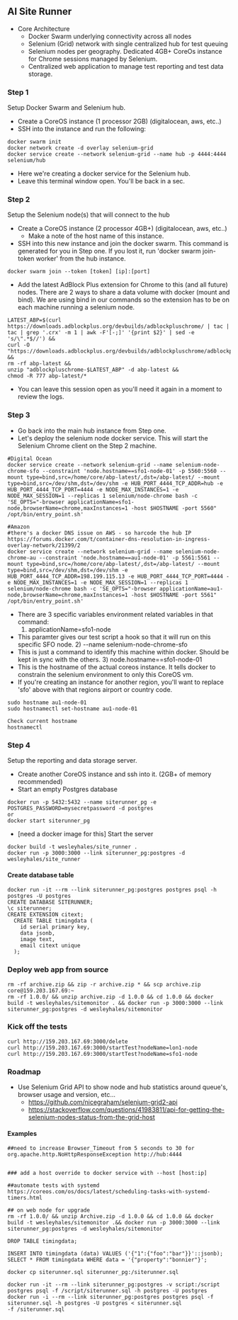 
## AI Site Runner

* Core Architecture
  * Docker Swarm underlying connectivity across all nodes
  * Selenium (Grid) network with single centralized hub for test queuing
  * Selenium nodes per geography. Dedicated 4GB+ CoreOs instance for Chrome sessions managed by Selenium. 
  * Centralized web application to manage test reporting and test data storage.

### Step 1
Setup Docker Swarm and Selenium hub.
* Create a CoreOS instance (1 processor 2GB) (digitalocean, aws, etc..)
* SSH into the instance and run the following:
```
docker swarm init
docker network create -d overlay selenium-grid
docker service create --network selenium-grid --name hub -p 4444:4444 selenium/hub
```
* Here we're creating a docker service for the Selenium hub.
* Leave this terminal window open. You'll be back in a sec.

### Step 2
Setup the Selenium node(s) that will connect to the hub
* Create a CoreOS instance (2 processor 4GB+) (digitalocean, aws, etc..)
  * Make a note of the host name of this instance.
* SSH into this new instance and join the docker swarm. This command is generated for you in Step one. If you lost it,
run 'docker swarm join-token worker' from the hub instance.
```
docker swarm join --token [token] [ip]:[port]
```
* Add the latest AdBlock Plus extension for Chrome to this (and all future) nodes. There are 2 ways to 
share a data volume with docker (mount and bind). We are using bind in our commands so the extension has to be on each machine running a selenium node.
```
LATEST_ABP=$(curl https://downloads.adblockplus.org/devbuilds/adblockpluschrome/ | tac | tac | grep '.crx' -m 1 | awk -F'[-;]' '{print $2}' | sed -e 's/\".*$//') &&
curl -O "https://downloads.adblockplus.org/devbuilds/adblockpluschrome/adblockpluschrome-$LATEST_ABP" &&
rm -rf abp-latest &&
unzip "adblockpluschrome-$LATEST_ABP" -d abp-latest &&
chmod -R 777 abp-latest/*
```
* You can leave this session open as you'll need it again in a moment to review the logs.

### Step 3
* Go back into the main hub instance from Step one. 
* Let's deploy the selenium node docker service. This will start the Selenium Chrome client on the Step 2 machine.
```
#Digital Ocean
docker service create --network selenium-grid --name selenium-node-chrome-sfo --constraint 'node.hostname==sfo1-node-01' -p 5560:5560 --mount type=bind,src=/home/core/abp-latest/,dst=/abp-latest/ --mount type=bind,src=/dev/shm,dst=/dev/shm -e HUB_PORT_4444_TCP_ADDR=hub -e HUB_PORT_4444_TCP_PORT=4444 -e NODE_MAX_INSTANCES=1 -e NODE_MAX_SESSION=1 --replicas 1 selenium/node-chrome bash -c 'SE_OPTS="-browser applicationName=sfo1-node,browserName=chrome,maxInstances=1 -host $HOSTNAME -port 5560" /opt/bin/entry_point.sh'

#Amazon
#there's a docker DNS issue on AWS - so harcode the hub IP
https://forums.docker.com/t/container-dns-resolution-in-ingress-overlay-network/21399/2
docker service create --network selenium-grid --name selenium-node-chrome-au --constraint 'node.hostname==au1-node-01' -p 5561:5561 --mount type=bind,src=/home/core/abp-latest/,dst=/abp-latest/ --mount type=bind,src=/dev/shm,dst=/dev/shm -e HUB_PORT_4444_TCP_ADDR=198.199.115.13 -e HUB_PORT_4444_TCP_PORT=4444 -e NODE_MAX_INSTANCES=1 -e NODE_MAX_SESSION=1 --replicas 1 selenium/node-chrome bash -c 'SE_OPTS="-browser applicationName=au1-node,browserName=chrome,maxInstances=1 -host $HOSTNAME -port 5561" /opt/bin/entry_point.sh'
```
* There are 3 specific variables environment related variables in that command:
  1) applicationName=sfo1-node
* This paramter gives our test script a hook so that it will run on this specific SFO node.
  2) --name selenium-node-chrome-sfo
* This is just a command to identify this machine within docker. Should be kept in sync with the others.
  3) node.hostname==sfo1-node-01
* This is the hostname of the actual coreos instance. It tells docker to constrain the selenium environment to only this CoreOS vm.
* If you're creating an instance for another region, you'll want to replace 'sfo' above with that regions airport or country code.
```
sudo hostname au1-node-01
sudo hostnamectl set-hostname au1-node-01

Check current hostname
hostnamectl
```

### Step 4
Setup the reporting and data storage server.
* Create another CoreOS instance and ssh into it. (2GB+ of memory recommended)
* Start an empty Postgres database
```
docker run -p 5432:5432 --name siterunner_pg -e POSTGRES_PASSWORD=mysecretpassword -d postgres
or 
docker start siterunner_pg
```
* [need a docker image for this] Start the server
```
docker build -t wesleyhales/site_runner .
docker run -p 3000:3000 --link siterunner_pg:postgres -d wesleyhales/site_runner
```

#### Create database table
```
docker run -it --rm --link siterunner_pg:postgres postgres psql -h postgres -U postgres
CREATE DATABASE SITERUNNER;
\c siterunner;
CREATE EXTENSION citext;
  CREATE TABLE timingdata (
    id serial primary key,
    data jsonb,
    image text,
    email citext unique
  );
```

### Deploy web app from source
```
rm -rf archive.zip && zip -r archive.zip * && scp archive.zip core@159.203.167.69:~ 
rm -rf 1.0.0/ && unzip archive.zip -d 1.0.0 && cd 1.0.0 && docker build -t wesleyhales/sitemonitor . && docker run -p 3000:3000 --link siterunner_pg:postgres -d wesleyhales/sitemonitor
```

### Kick off the tests
```
curl http://159.203.167.69:3000/delete
curl http://159.203.167.69:3000/startTest?nodeName=lon1-node
curl http://159.203.167.69:3000/startTest?nodeName=sfo1-node
```



### Roadmap
* Use Selenium Grid API to show node and hub statistics around queue's, browser usage and version, etc...
  * https://github.com/nicegraham/selenium-grid2-api
  * https://stackoverflow.com/questions/41983811/api-for-getting-the-selenium-nodes-status-from-the-grid-host

#### Examples
```
##need to increase Browser_Timeout from 5 seconds to 30 for org.apache.http.NoHttpResponseException http://hub:4444


### add a host override to docker service with --host [host:ip]

##automate tests with systemd
https://coreos.com/os/docs/latest/scheduling-tasks-with-systemd-timers.html

## on web node for upgrade
rm -rf 1.0.0/ && unzip Archive.zip -d 1.0.0 && cd 1.0.0 && docker build -t wesleyhales/sitemonitor .&& docker run -p 3000:3000 --link siterunner_pg:postgres -d wesleyhales/sitemonitor

DROP TABLE timingdata;

INSERT INTO timingdata (data) VALUES ('{"1":{"foo":"bar"}}'::jsonb);
SELECT * FROM timingdata WHERE data = '{"property":"bonnier"}';

docker cp siterunner.sql siterunner_pg:/siterunner.sql

docker run -it --rm --link siterunner_pg:postgres -v script:/script postgres psql -f /script/siterunner.sql -h postgres -U postgres
docker run -i --rm --link siterunner_pg:postgres postgres psql -f siterunner.sql -h postgres -U postgres < siterunner.sql
-f /siterunner.sql
```